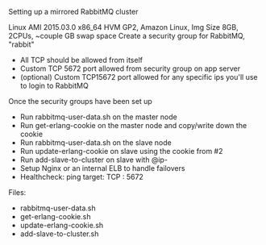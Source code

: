 Setting up a mirrored RabbitMQ cluster

Linux AMI 2015.03.0 x86_64 HVM GP2, Amazon Linux, Img Size 8GB, 2CPUs, ~couple GB swap space
Create a security group for RabbitMQ, "rabbit"
 * All TCP should be allowed from itself
 * Custom TCP 5672 port allowed from security group on app server
 * (optional) Custom TCP15672 port allowed for any specific ips you'll use to login to RabbitMQ

Once the security groups have been set up
 * Run rabbitmq-user-data.sh on the master node
 * Run get-erlang-cookie on the master node and copy/write down the cookie
 * Run rabbitmq-user-data.sh on the slave node
 * Run update-erlang-cookie on slave using the cookie from #2
 * Run add-slave-to-cluster on slave with <securityGroup>@ip-<awsIP>
 * Setup Nginx or an internal ELB to handle failovers
 * Healthcheck: ping target: TCP : 5672

Files:
 * rabbitmq-user-data.sh
 * get-erlang-cookie.sh
 * update-erlang-cookie.sh
 * add-slave-to-cluster.sh